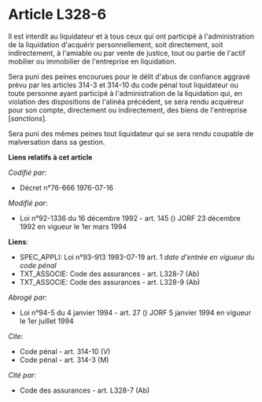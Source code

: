 # Article L328-6

Il est interdit au liquidateur et à tous ceux qui ont participé à l'administration de la liquidation d'acquérir
personnellement, soit directement, soit indirectement, à l'amiable ou par vente de justice, tout ou partie de l'actif
mobilier ou immobilier de l'entreprise en liquidation.

Sera puni des peines encourues pour le délit d'abus de confiance aggravé prévu par les articles 314-3 et 314-10 du code pénal
tout liquidateur ou toute personne ayant participé à l'administration de la liquidation qui, en violation des dispositions de
l'alinéa précédent, se sera rendu acquéreur pour son compte, directement ou indirectement, des biens de l'entreprise
[*sanctions*].

Sera puni des mêmes peines tout liquidateur qui se sera rendu coupable de malversation dans sa gestion.

**Liens relatifs à cet article**

_Codifié par_:

  - Décret n°76-666 1976-07-16

_Modifié par_:

  - Loi n°92-1336 du 16 décembre 1992 - art. 145 () JORF 23 décembre 1992 en vigueur le 1er mars 1994

**Liens**:

  - SPEC_APPLI: Loi n°93-913 1993-07-19 art. 1 *date d'entrée en vigueur du code pénal*
  - TXT_ASSOCIE: Code des assurances - art. L328-7 (Ab)
  - TXT_ASSOCIE: Code des assurances - art. L328-9 (Ab)

_Abrogé par_:

  - Loi n°94-5 du 4 janvier 1994 - art. 27 () JORF 5 janvier 1994 en vigueur le 1er juillet 1994

_Cite_:

  - Code pénal - art. 314-10 (V)
  - Code pénal - art. 314-3 (M)

_Cité par_:

  - Code des assurances - art. L328-7 (Ab)
